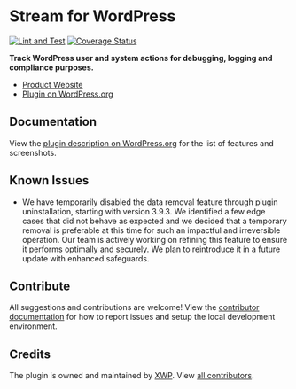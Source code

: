 # Stream for WordPress

[![Lint and Test](https://github.com/xwp/stream/actions/workflows/ci.yml/badge.svg)](https://github.com/xwp/stream/actions/workflows/ci.yml)
[![Coverage Status](https://coveralls.io/repos/github/xwp/stream/badge.svg?branch=develop)](https://coveralls.io/github/xwp/stream?branch=develop)

**Track WordPress user and system actions for debugging, logging and compliance purposes.**

- [Product Website](https://xwp.co/work/stream/)
- [Plugin on WordPress.org](https://wordpress.org/plugins/stream/)


## Documentation

View the [plugin description on WordPress.org](https://wordpress.org/plugins/stream/) for the list of features and screenshots.


## Known Issues

- We have temporarily disabled the data removal feature through plugin uninstallation, starting with version 3.9.3. We identified a few edge cases that did not behave as expected and we decided that a temporary removal is preferable at this time for such an impactful and irreversible operation. Our team is actively working on refining this feature to ensure it performs optimally and securely. We plan to reintroduce it in a future update with enhanced safeguards.

## Contribute

All suggestions and contributions are welcome! View the [contributor documentation](contributing.md) for how to report issues and setup the local development environment.


## Credits

The plugin is owned and maintained by [XWP](https://xwp.co). View [all contributors](https://github.com/xwp/stream/graphs/contributors).
